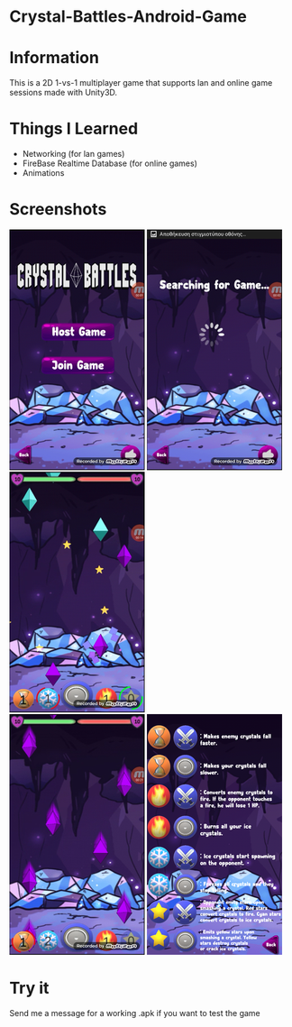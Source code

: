 #  Crystal-Battles-Android-Game  
#  Information 
This is a 2D 1-vs-1 multiplayer game that supports lan and online game sessions made with Unity3D.  
# Things I Learned 
* Networking (for lan games)  
* FireBase Realtime Database (for online games)
* Animations 
#  Screenshots  
![Screenshot](ss1.png)
![Screenshot](ss2.png)  
![Screenshot](ss3.png)  
![Screenshot](ss4.png) 
![Screenshot](ss5.PNG)
#  Try it  
Send me a message for a working .apk if you want to test the game

